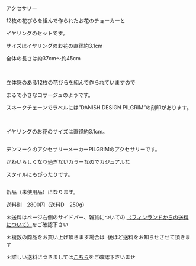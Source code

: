 <link rel="stylesheet" type="text/css" href="/assets/css/styles.css">

アクセサリー

12枚の花びらを組んで作られたお花のチョーカーと

 イヤリングのセットです。

 サイズはイヤリングのお花の直径約3.1cm

 全体の長さは約37cm〜約45cm

   <img alt="" src="http://blog.cnobi.jp/v1/blog/user/71e35865e9e62f3f9d70420d6124d2ab/1384521743"/>   

立体感のある12枚の花びらを組んで作られていますので

まるで小さなコサージュのようです。

スネークチェーンでラベルには”DANISH DESIGN PILGRIM”の刻印があります。

   <img alt="" src="http://blog.cnobi.jp/v1/blog/user/71e35865e9e62f3f9d70420d6124d2ab/1384521764"/>   

イヤリングのお花のサイズは直径約3.1cm。

<img alt="" src="http://blog.cnobi.jp/v1/blog/user/71e35865e9e62f3f9d70420d6124d2ab/1384521376"/>

デンマークのアクセサリーメーカーPILGRIMのアクセサリーです。

かわいらしくなり過ぎないカラーなのでカジュアルな

スタイルにもぴったりです。

<img alt="" src="http://blog.cnobi.jp/v1/blog/user/71e35865e9e62f3f9d70420d6124d2ab/1384521401"/>

新品（未使用品）になります。

送料別　2800円（送料D　250g）

＊送料はページ右側のサイドバー、雑貨についての
[〈フィンランドからの送料について〉](https://dkzakka.github.io/2005/03/31/雑貨について.html)をご確認下さい

＊複数の商品をお買い上げ頂きます場合は 
後ほど送料をお知らせさせて頂きます

＊詳しい送料につきましては[こちら](http://dkzakka.blog.shinobi.jp/Entry/3385/)をご確認下さいませ
